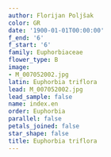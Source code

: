 ```yaml
---
author: Florijan Poljšak
color: GR
date: '1900-01-01T00:00:00'
f_end: '6'
f_start: '6'
family: Euphorbiaceae
flower_type: B
image:
- M_007052002.jpg
latin: Euphorbia triflora
lead: M_007052002.jpg
lead_sample: false
name: index.en
order: Euphorbia
parallel: false
petals_joined: false
star_shape: false
title: Euphorbia triflora
---
```

